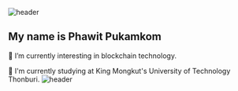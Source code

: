 ![header](https://capsule-render.vercel.app/api?type=waving&color=0:EECDA3,100:EF629F&text=Hi%20there&animation=twinkling&desc=Welcome%20to%20my%20github%20profile.&height=180&fontAlign=81&fontAlignY=30&descAlign=80&descAlignY=48&fontColor=e3c8d4)
## My name is Phawit Pukamkom
🤔 I’m currently interesting in blockchain technology.

:school: I'm currently studying at King Mongkut's University of Technology Thonburi.
![header](https://capsule-render.vercel.app/api?type=waving&color=0:EECDA3,100:EF629F&section=footer)

<!--
**warn192444/warn192444** is a ✨ _special_ ✨ repository because its `README.md` (this file) appears on your GitHub profile.

Here are some ideas to get you started:

- 🔭 I’m currently working on ...
- 🌱 I’m currently learning ...
- 👯 I’m looking to collaborate on ...
- 🤔 I’m looking for help with ...
- 💬 Ask me about ...
- 📫 How to reach me: ...
- 😄 Pronouns: ...
- ⚡ Fun fact: ...
-->

